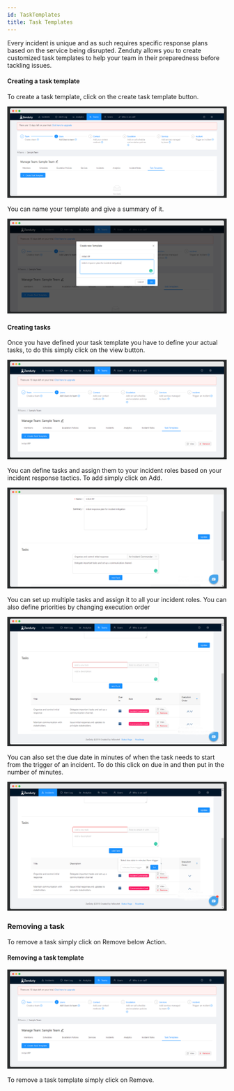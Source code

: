```yaml
---
id: TaskTemplates
title: Task Templates       
---
```


Every incident is unique and as such requires specific response plans based on the service being disrupted. Zenduty allows you to create customized task templates to help your team in their preparedness before tackling issues. 

#### Creating a task template

To create a task template, click on the create task template button. 

![](/img/Tasktemplate_1.png)

You can name your template and give a summary of it. 

![](/img/Tasktemplate_2.png)

#### Creating tasks

Once you have defined your task template you have to define your actual tasks, to do this simply click on the view button.

![](/img/Tasktemplate_3.png)

You can define tasks and assign them to your incident roles based on your incident response tactics. To add simply click on Add. 

![](/img/Tasktemplate_4.png)

You can set up multiple tasks and assign it to all your incident roles. You can also define priorities by changing execution order

![](/img/Tasktemplate_5.png)

You can also set the due date in minutes of when the task needs to start from the trigger of an incident. To do this click on due in and then put in the number of minutes. 

![](/img/Tasktemplate_6.png)

### Removing a task 

To remove a task simply click on Remove below Action.

#### Removing a task template

![](/img/Tasktemplate_3.png)

To remove a task template simply click on Remove.

